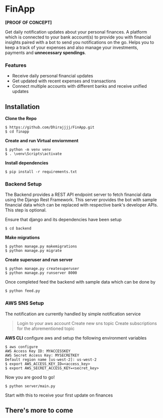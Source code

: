# FinApp
**[PROOF OF CONCEPT]**

Get daily notification updates about your personal finances. A platform which is connected to your bank account(s) to provide you with financial insights paired with a bot to send you notifications on the go. Helps you to keep a track of your expenses and also manage your investments, payments and **unnecessary spendings**.

### Features
 - Receive daily personal financial updates
 - Get updated with recent expenses and transactions
 - Connect multiple accounts with different banks and receive unified updates

## Installation
**Clone the Repo**

    $ https://github.com/Dhirajjjj/FinApp.git
    $ cd finapp

**Create and run Virtual enviornment**

    $ python -m venv venv
    $ . \venv\Scripts\activate

**Install dependencies**

    $ pip install -r requirements.txt

### Backend  Setup 
The Backend provides a REST API endpoint server to fetch financial data using the Django Rest Framework. This server provides the bot with sample financial data which can be replaced with respective bank's developer APIs. This step is optional.

Ensure that django and its dependencies have been setup

    $ cd backend
**Make migrations**

    $ python manage.py makemigrations
    $ python manage.py migrate
**Create superuser and run server**

    $ python manage.py createsuperuser
    $ python manage.py runserver 8000

Once completed feed the backend with sample data which can be done by

    $ python feed.py

### AWS SNS Setup
The notification are currently handled by simple notification service

> Login to your aws account
> Create new sns topic
> Create subscriptions for the aforementioned topic

**AWS CLI**
configure aws and setup the following environment variables

    $ aws configure
    AWS Access Key ID: MYACCESSKEY
    AWS Secret Access Key: MYSECRETKEY
    Default region name [us-west-2]: us-west-2
    $ export AWS_ACCESS_KEY_ID=<access_key>
    $ export AWS_SECRET_ACCESS_KEY=<secret_key>

Now you are good to go!

    $ python server/main.py

Start with this to receive your first update on finances

## There's more to come


